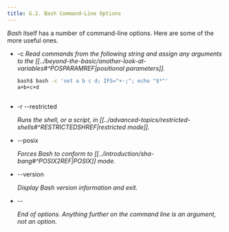 ```yaml
---
title: G.2. Bash Command-Line Options
---
```



_Bash_ itself has a number of command-line options. Here are some of the more useful ones.

- -c
    _Read commands from the following string and assign any arguments to the [[../beyond-the-basic/another-look-at-variables#^POSPARAMREF|positional parameters]]._
    
    ```bash
    bash$ bash -c 'set a b c d; IFS="+-;"; echo "$*"'
    a+b+c+d
	      
    ```
- -r
    --restricted

    _Runs the shell, or a script, in [[../advanced-topics/restricted-shells#^RESTRICTEDSHREF|restricted mode]]._

- --posix

    _Forces Bash to conform to [[../introduction/sha-bang#^POSIX2REF|POSIX]] mode._

- --version

    _Display Bash version information and exit._

- \--

    _End of options. Anything further on the command line is an argument, not an option._
